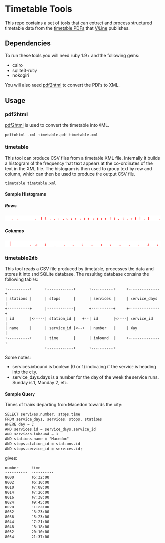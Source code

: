 Timetable Tools
===============

This repo contains a set of tools that can extract and process structured
timetable data from the [timetable PDFs][timetables] that [V/Line][vline]
publishes.

[timetables]: http://www.vline.com.au/index_timetables.aspx
[vline]: http://www.vline.com.au/

Dependencies
------------

To run these tools you will need ruby 1.9+ and the following gems:

* cairo
* sqlite3-ruby
* nokogiri

You will also need [pdf2html] to convert the PDFs to XML.

Usage
-----

### pdf2html

[pdf2html] is used to convert the timetable into XML.

    pdftohtml -xml timetable.pdf timetable.xml

[pdf2html]: http://pdftohtml.sourceforge.net/

### timetable

This tool can produce CSV files from a timetable XML file. Internally it builds
a histogram of the frequency that text appears at the co-ordinates of the text
in the XML file. The histogram is then used to group text by row and column,
which can then be used to produce the output CSV file.

    timetable timetable.xml

[cairo]: http://cairographics.org/

#### Sample Histograms

##### Rows

![Row Histogram](http://github.com/wezm/timetable-tools/raw/master/doc/bendigo-histogram-rows-table-1.png)

##### Columns

![Row Histogram](http://github.com/wezm/timetable-tools/raw/master/doc/bendigo-histogram-columns-table-1.png)

### timetable2db

This tool reads a CSV file produced by timetable, processes the data and stores
it into and SQLite database. The resulting database contains the following
tables:

    +----------+      +------------+      +----------+     +--------------+
    | stations |      | stops      |      | services |     | service_days |
    +----------+      |------------|      +----------+     +--------------+
    | id       |<-----| station_id |   +--| id       |<----| service_id   |
    | name     |      | service_id |<--+  | number   |     | day          |
    +----------+      | time       |      | inbound  |     +--------------+
                      +------------+      +----------+

Some notes:

* services.inbound is boolean (0 or 1) indicating if the service is heading into the city.
* service\_days.days is a number for the day of the week the service runs. Sunday is 1,
  Monday 2, etc.

#### Sample Query

Times of trains departing from Macedon towards the city:

    SELECT services.number, stops.time
    FROM service_days, services, stops, stations
    WHERE day = 2
    AND services.id = service_days.service_id
    AND services.inbound = 1
    AND stations.name = "Macedon"
    AND stops.station_id = stations.id
    AND stops.service_id = services.id;

gives:

    number      time
    ----------  ----------
    8000        05:32:00
    8002        06:10:00
    8010        07:08:00
    8014        07:26:00
    8016        07:38:00
    8024        09:45:00
    8028        11:23:00
    8032        13:23:00
    8036        15:23:00
    8044        17:21:00
    8048        18:18:00
    8052        20:10:00
    8054        21:37:00
